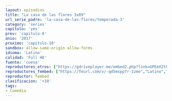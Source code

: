 ```yaml
---
layout: episodios
title: "La casa de las flores 3x09"
url_serie_padre: 'la-casa-de-las-flores/temporada-3'
category: 'series'
capitulo: 'yes'
prev: 'capitulo-8'
anio: '2017'
proximo: 'capitulo-10'
sandbox: allow-same-origin allow-forms
idioma: 'Latino'
calidad: 'Full HD'
fuente: 'cueva'
reproductores_otros: ["https://gdriveplayer.me/embed2.php?link=GPEmX2tkfJcSChlMyNwckANByre5kuVZZd60AIxyh%252BxmGLeXqHARrmoq2adhsdMCd0%252FR9d5yJMvXMxQB9jeiZjNgP%252BBJHr6fyadq6dRhaVQ4wpQ3%252F4nc7F%252BuNu9OuIuB280UBUfmj1XVBajP%252BFRm0l3YuJho4J44ioqOYIGeVN%252BFFSNr3fI%252BTHyjQNFDyOz7WimJCMuRSSa9E2UcVlSTGe","Latino","https://supervideo.tv/e/hiemrawsv6a7","Latino","https://mstream.space/lktu0i3igh9t","Latino","https://gounlimited.to/embed-e5q1xa0ub01e.html","Latino","https://mstream.space/1b6ncup20w79","Latino"]
reproductores_fembed: ["https://feurl.com/v/-qd5mspp7r-1zme","Latino","https://feurl.com/v/88r8ga88n30q533","Latino"]
reproductor: fembed
clasificacion: '+10'
tags:
- Comedia
---
```












